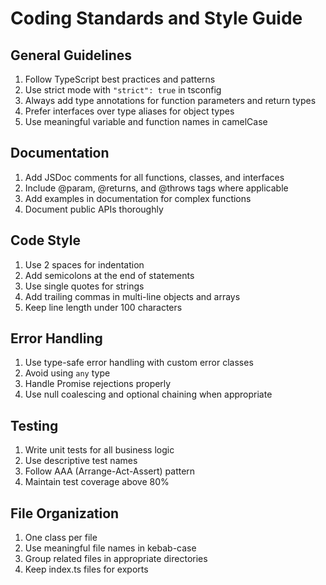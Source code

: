 # Coding Standards and Style Guide

## General Guidelines

1. Follow TypeScript best practices and patterns
2. Use strict mode with `"strict": true` in tsconfig
3. Always add type annotations for function parameters and return types
4. Prefer interfaces over type aliases for object types
5. Use meaningful variable and function names in camelCase

## Documentation

1. Add JSDoc comments for all functions, classes, and interfaces
2. Include @param, @returns, and @throws tags where applicable
3. Add examples in documentation for complex functions
4. Document public APIs thoroughly

## Code Style

1. Use 2 spaces for indentation
2. Add semicolons at the end of statements
3. Use single quotes for strings
4. Add trailing commas in multi-line objects and arrays
5. Keep line length under 100 characters

## Error Handling

1. Use type-safe error handling with custom error classes
2. Avoid using `any` type
3. Handle Promise rejections properly
4. Use null coalescing and optional chaining when appropriate

## Testing

1. Write unit tests for all business logic
2. Use descriptive test names
3. Follow AAA (Arrange-Act-Assert) pattern
4. Maintain test coverage above 80%

## File Organization

1. One class per file
2. Use meaningful file names in kebab-case
3. Group related files in appropriate directories
4. Keep index.ts files for exports
